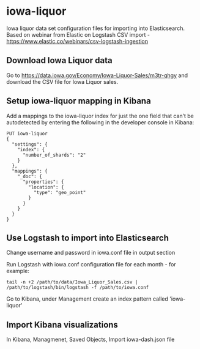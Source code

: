 # iowa-liquor
Iowa liquor data set configuration files for importing into Elasticsearch.  Based on webinar from Elastic on Logstash CSV import - https://www.elastic.co/webinars/csv-logstash-ingestion

## Download Iowa Liquor data
Go to https://data.iowa.gov/Economy/Iowa-Liquor-Sales/m3tr-qhgy and download the CSV file for Iowa Liquor sales.

## Setup iowa-liquor mapping in Kibana

Add a mappings to the iowa-liquor index for just the one field that can’t be autodetected by entering the following in the developer console in Kibana:

```
PUT iowa-liquor
{
  "settings": {
    "index": {
      "number_of_shards": "2"
    }
  },
  "mappings": {
    "_doc": {
      "properties": {
        "location": {
          "type": "geo_point"
        }
      }
    }
  }
}
```

## Use Logstash to import into Elasticsearch

Change username and password in iowa.conf file in output section

Run Logstash with iowa.conf configuration file for each month - for example:

```
tail -n +2 /path/to/data/Iowa_Liquor_Sales.csv | /path/to/logstash/bin/logstash -f /path/to/iowa.conf
```

Go to Kibana, under Management create an index pattern called 'iowa-liquor'

## Import Kibana visualizations

In Kibana, Managmenet, Saved Objects, Import iowa-dash.json file
